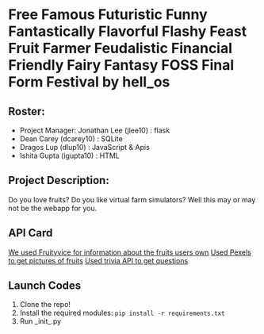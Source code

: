 # Free Famous Futuristic Funny Fantastically Flavorful Flashy Feast Fruit Farmer Feudalistic Financial Friendly Fairy Fantasy FOSS Final Form Festival by hell_os 

## Roster:
- Project Manager: Jonathan Lee (jlee10) : flask
- Dean Carey (dcarey10) : SQLite
- Dragos Lup (dlup10) : JavaScript & Apis
- Ishita Gupta (igupta10) : HTML

## Project Description: 
Do you love fruits? Do you like virtual farm simulators? Well this may or may not be the webapp for you. 

## API Card
[We used Fruityvice for information about the fruits users own](https://github.com/stuy-softdev/notes-and-code20-21/blob/master/api_kb/411_on_Fruityvice.md)
[Used Pexels to get pictures of fruits](https://github.com/stuy-softdev/notes-and-code20-21/blob/master/api_kb/411_on_Pexels.md)
[Used trivia API to get questions](https://github.com/stuy-softdev/notes-and-code20-21/blob/master/api_kb/411_on_OpenTriviaDB.md)

## Launch Codes
1. Clone the repo!
2. Install the required modules: `pip install -r requirements.txt`
3. Run \_init_.py